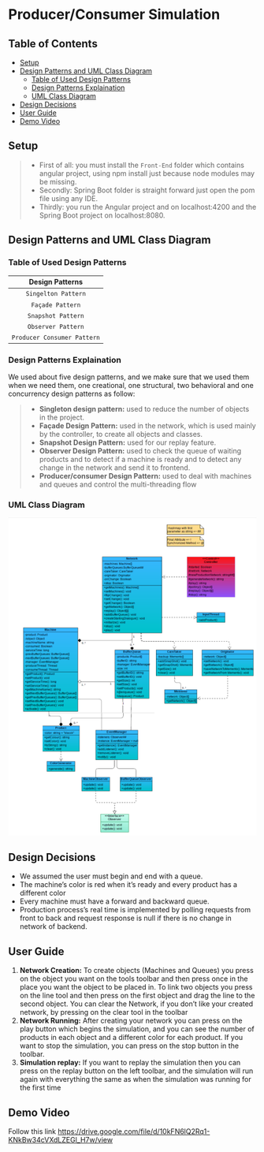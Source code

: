 # Producer/Consumer Simulation
## Table of Contents
- [Setup](#Setup)
- [Design Patterns and UML Class Diagram](#Design-Patterns-and-UML-Class-Diagram)
    - [Table of Used Design Patterns](#Table-of-Used-Design-Patterns)
    - [Design Patterns Explaination](#Design-Patterns-Explaination)
    - [UML Class Diagram](#UML-Class-Diagram)
- [Design Decisions](#Design-Decisions)
- [User Guide](#User-Guide)
- [Demo Video](#Demo-Video)
## Setup
> - First of all: you must install the `Front-End` folder which contains angular project, using npm install just because node modules may be missing. 
> - Secondly: Spring Boot folder is straight forward just open the pom file using any IDE.
> - Thirdly: you run the Angular project and on localhost:4200 and the Spring Boot project on localhost:8080.
## Design Patterns and UML Class Diagram
### Table of Used Design Patterns
|        **Design Patterns**        |
| :-------------------------------: |
|        `Singelton Pattern`        |
|         `Façade Pattern`         |
|         `Snapshot Pattern`        |
|         `Observer Pattern`        |
|     `Producer Consumer Pattern`   |

### Design Patterns Explaination
We used about five design patterns, and we make sure that we used 
them when we need them, one creational, one structural, two 
behavioral and one concurrency design patterns as follow:
> + <b>Singleton design pattern:</b> used to reduce the number of objects 
> in the project.
> + <b>Façade Design Pattern:</b> used in the network, which is used 
> mainly by the controller, to create all objects and classes.
> + <b>Snapshot Design Pattern:</b> used for our replay feature.
> + <b>Observer Design Pattern:</b> used to check the queue of 
> waiting products and to detect if a machine is ready and to 
> detect any change in the network and send it to frontend.
> + <b>Producer/consumer Design Pattern:</b> used to deal with machines and queues and control the multi-threading flow
### UML Class Diagram
![image](https://github.com/Deffo0/Producer-Consumer-Simulation/blob/main/UML%20Class%20Diagram.png)
## Design Decisions
+ We assumed the user must begin and end with a queue. 
+ The machine’s color is red when it’s ready and every product has 
a different color 
+ Every machine must have a forward and backward queue. 
+ Production process’s real time is implemented by polling 
requests from front to back and request response is null if there 
is no change in network of backend.
## User Guide
1. <b>Network Creation:</b> To create objects (Machines and 
Queues) you press on the object you want on the tools 
toolbar and then press once in the place you want the 
object to be placed in. To link two objects you press on the 
line tool and then press on the first object and drag the line 
to the second object. You can clear the Network, if you 
don’t like your created network, by pressing on the clear 
tool in the toolbar
2. <b>Network Running:</b> After creating your network you can 
press on the play button which begins the simulation, and 
you can see the number of products in each object and a 
different color for each product. If you want to stop the 
simulation, you can press on the stop button in the toolbar.
3. <b>Simulation replay:</b> If you want to replay the simulation 
then you can press on the replay button on the left toolbar, 
and the simulation will run again with everything the same 
as when the simulation was running for the first time
## Demo Video
Follow this link https://drive.google.com/file/d/10kFN6lQ2Rq1-KNkBw34cVXdLZEGl_H7w/view
